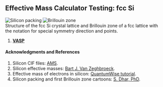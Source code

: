 ## Effective Mass Calculator Testing: fcc Si

![Silicon packing](https://raw.github.com/alexandr-fonari/emc/master/Test-Si/p_Si-packing.png) ![Brillouin zone](https://raw.github.com/alexandr-fonari/emc/master/Test-Si/p_Br-zone.png)  
Structure of the fcc Si crystal lattice and Brillouin zone of a fcc lattice with the notation for special symmetry direction and points.

1. [**VASP**](Test-Si/VASP.md)

#### Acknowledgments and References
1. Silicon CIF files: [AMS](http://rruff.geo.arizona.edu/AMS/result.php?mineral=silicon).
1. Silicon effective masses: [Bart J. Van Zeghbroeck](http://ecee.colorado.edu/~bart/book/effmass.htm).
1. Effective mass of electrons in silicon: [QuantumWise tutorial](http://quantumwise.com/publications/tutorials/mini-tutorials/135-effective-mass-of-electrons-in-silicon).
1. Silicon packing and first Brillouin zone cartoons: [S. Dhar, PhD](http://www.iue.tuwien.ac.at/phd/dhar/node18.html).